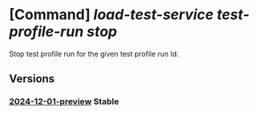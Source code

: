 # [Command] _load-test-service test-profile-run stop_

Stop test profile run for the given test profile run Id.

## Versions

### [2024-12-01-preview](/Resources/data-plane/microsoft.loadtestservice/L3Rlc3QtcHJvZmlsZS1ydW5zL3t9OnN0b3A=/2024-12-01-preview.xml) **Stable**

<!-- data-plane:microsoft.loadtestservice /test-profile-runs/{}:stop 2024-12-01-preview -->
